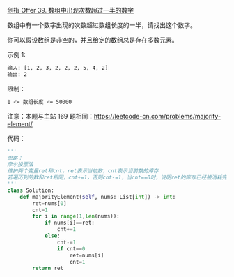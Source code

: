 [剑指 Offer 39. 数组中出现次数超过一半的数字](https://leetcode-cn.com/problems/shu-zu-zhong-chu-xian-ci-shu-chao-guo-yi-ban-de-shu-zi-lcof/)

数组中有一个数字出现的次数超过数组长度的一半，请找出这个数字。

你可以假设数组是非空的，并且给定的数组总是存在多数元素。

示例 1:
```sh
输入: [1, 2, 3, 2, 2, 2, 5, 4, 2]
输出: 2
```

限制：
```sh
1 <= 数组长度 <= 50000
```

注意：本题与主站 169 题相同：https://leetcode-cn.com/problems/majority-element/

代码：
```python
'''
思路：
摩尔投票法
维护两个变量ret和cnt，ret表示当前数，cnt表示当前数的库存
若遍历到的数和ret相同，cnt+=1，否则cnt-=1，当cnt==0时，说明ret的库存已经被消耗完，此时更新ret为遍历到的数，cnt=1
'''
class Solution:
    def majorityElement(self, nums: List[int]) -> int:
        ret=nums[0]
        cnt=1
        for i in range(1,len(nums)):
            if nums[i]==ret:
                cnt+=1
            else:
                cnt-=1
                if cnt==0
                    ret=nums[i]
                    cnt=1
        return ret
```
